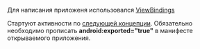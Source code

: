 Для написания приложеня использовался [ViewBindings](https://developer.android.com/topic/libraries/view-binding#java)

Стартуют активности по [следующей концепции](https://stackoverflow.com/questions/2209513/how-to-start-activity-in-another-application). 
Обязательно необходимо прописать **android:exported="true"** в манифесте открываемого приложения.